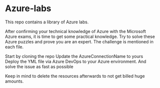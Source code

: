 # Azure-labs
This repo contains a library of Azure labs.

After confirming your technical knowledge of Azure with the Microsoft Azure exams, it is time to get some practical knowledge.
Try to solve these Azure puzzles and prove you are an expert.
The challenge is mentioned in each file. 


Start by cloning the repo
Update the AzureConnectionName to yours 
Deploy the YML file via Azure DevOps to your Azure environment.
And solve the issue as fast as possible 

Keep in mind to delete the resources afterwards to not get billed huge amounts.
